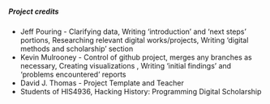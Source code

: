 ##### Project credits

* Jeff Pouring - Clarifying data, Writing ‘introduction’ and ‘next steps’ portions, Researching relevant digital works/projects, Writing ‘digital methods and scholarship’ section
* Kevin Mulrooney - Control of github project, merges any branches as necessary, Creating visualizations , Writing ‘initial findings’ and ‘problems encountered’ reports
* David J. Thomas - Project Template and Teacher
* Students of HIS4936, Hacking History: Programming Digital Scholarship
